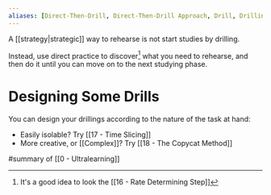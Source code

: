 ```yaml
---
aliases: [Direct-Then-Drill, Direct-Then-Drill Approach, Drill, Drilling, Refresher Project]
---
```


A [[strategy|strategic]] way to rehearse is not start studies by drilling. 

Instead, use direct practice to discover[^1] what you need to rehearse, and then do it until you can move on to the next studying phase.

# Designing Some Drills

You can design your drillings according to the nature of the task at hand:

- Easily isolable? Try [[17 - Time Slicing]]
- More creative, or [[Complex]]? Try [[18 - The Copycat Method]]

#summary  of [[0 - Ultralearning]]

[^1]: It's a good idea to look the [[16 - Rate Determining Step]]